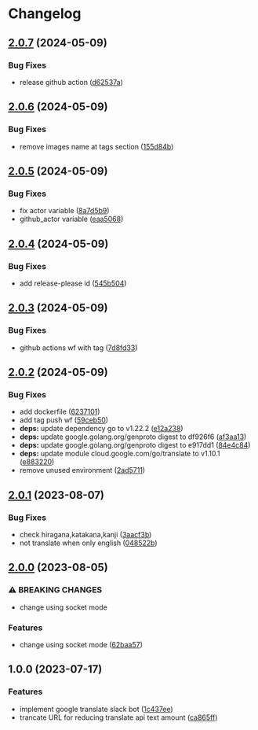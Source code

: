 # Changelog

## [2.0.7](https://github.com/ichisuke55/translate-bot/compare/v2.0.6...v2.0.7) (2024-05-09)


### Bug Fixes

* release github action ([d62537a](https://github.com/ichisuke55/translate-bot/commit/d62537ab3f13ef33eeaf03191be1cd6ef0f74a39))

## [2.0.6](https://github.com/ichisuke55/translate-bot/compare/v2.0.5...v2.0.6) (2024-05-09)


### Bug Fixes

* remove images name at tags section ([155d84b](https://github.com/ichisuke55/translate-bot/commit/155d84b27b99c8a6a931976170523f572f51c20c))

## [2.0.5](https://github.com/ichisuke55/translate-bot/compare/v2.0.4...v2.0.5) (2024-05-09)


### Bug Fixes

* fix actor variable ([8a7d5b9](https://github.com/ichisuke55/translate-bot/commit/8a7d5b91dd7d9a5475e4db881ad5f64a2d87fa73))
* github_actor variable ([eaa5068](https://github.com/ichisuke55/translate-bot/commit/eaa506825f4ce4fe7b83ed26dfd6a87e980ac866))

## [2.0.4](https://github.com/ichisuke55/translate-bot/compare/v2.0.3...v2.0.4) (2024-05-09)


### Bug Fixes

* add release-please id ([545b504](https://github.com/ichisuke55/translate-bot/commit/545b5049d34bd6f0cff7291d8284592ee7bd49d1))

## [2.0.3](https://github.com/ichisuke55/translate-bot/compare/v2.0.2...v2.0.3) (2024-05-09)


### Bug Fixes

* github actions wf with tag ([7d8fd33](https://github.com/ichisuke55/translate-bot/commit/7d8fd334f060ebaf745f58fb7272289769546563))

## [2.0.2](https://github.com/ichisuke55/translate-bot/compare/v2.0.1...v2.0.2) (2024-05-09)


### Bug Fixes

* add dockerfile ([6237101](https://github.com/ichisuke55/translate-bot/commit/6237101bcf5fa596df824d09bbaae7df2c190fa2))
* add tag push wf ([59ceb50](https://github.com/ichisuke55/translate-bot/commit/59ceb501893fb8d2b644a5eb5a7dabb97e03f779))
* **deps:** update dependency go to v1.22.2 ([e12a238](https://github.com/ichisuke55/translate-bot/commit/e12a238cc7398a101ce094e794dc7044b16d1842))
* **deps:** update google.golang.org/genproto digest to df926f6 ([af3aa13](https://github.com/ichisuke55/translate-bot/commit/af3aa13099c40d5340d82a08747cca3f0f317eeb))
* **deps:** update google.golang.org/genproto digest to e917dd1 ([84e4c84](https://github.com/ichisuke55/translate-bot/commit/84e4c844b3192dd04bd60d18c24ef1c8ac2d8b77))
* **deps:** update module cloud.google.com/go/translate to v1.10.1 ([e883220](https://github.com/ichisuke55/translate-bot/commit/e883220acb2f7742db29263969d7bb2ac010c7b3))
* remove unused environment ([2ad5711](https://github.com/ichisuke55/translate-bot/commit/2ad57113ff54983ce1e836c37ab6fe909d30dbda))

## [2.0.1](https://github.com/ichisuke55/translate-bot/compare/v2.0.0...v2.0.1) (2023-08-07)


### Bug Fixes

* check hiragana,katakana,kanji ([3aacf3b](https://github.com/ichisuke55/translate-bot/commit/3aacf3b0beae60646a0387657918de66c177549e))
* not translate when only english ([048522b](https://github.com/ichisuke55/translate-bot/commit/048522b2491be3d270d22f559146c54afe8ef03b))

## [2.0.0](https://github.com/ichisuke55/translate-bot/compare/v1.0.0...v2.0.0) (2023-08-05)


### ⚠ BREAKING CHANGES

* change using socket mode

### Features

* change using socket mode ([62baa57](https://github.com/ichisuke55/translate-bot/commit/62baa572ab45ccb2af71034469210315a1089b12))

## 1.0.0 (2023-07-17)


### Features

* implement google translate slack bot ([1c437ee](https://github.com/ichisuke55/translate-bot/commit/1c437ee38ac636b9a2b45abaef2c2d93ea1440b0))
* trancate URL for reducing translate api text amount ([ca865ff](https://github.com/ichisuke55/translate-bot/commit/ca865ffb9289c7f90812d7882e41950ed687d3db))

